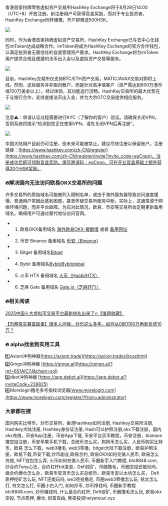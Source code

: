 香港首家持牌零售虚拟资产交易所HashKey Exchange将于8月28日14:00（UTC+8）开放注册。新注册用户可获得盲盒奖励，而对于专业投资者，HashKey Exchange同样慷慨，开户即赠送500HSK。

![](https://ac63e02.webp.li/hashkey001.png)

同时，作为香港首家持牌虚拟资产交易所，HashKey Exchange已与去中心化钱包imToken达成战略合作。imToken将成为HashKey Exchange的官方合作钱包，以满足投资者无需信任的自我管理资产需求。HashKey Exchange将为imToken用户提供合规且便捷的法币出入金以及虚拟资产交易等服务。

![](https://ac63e02.webp.li/hashkey002.png)

目前，HashKey交易所仅支持BTC/ETH资产交易，MATIC/AVAX交易对即将上线。然而，这些服务并非面向散户，而是针对高净值客户（资产需达到800万港币或100万美金以上）。经过体验，其功能运行流畅。HashKey交易所的最大优势在于与银行合作，支持直接法币出入金，并为大宗OTC交易提供相应服务。

![](https://ac63e02.webp.li/hashkey003.png)

注意⚠️：申请认证过程需要进行KYC（了解你的客户）验证。请确保关闭VPN，否则系统将提示“检测到您正在使用VPN，请先关闭VPN后再注册”。

![](https://ac63e02.webp.li/hashkey004.png)

中国大陆用户目前仍可注册，但未来可能被禁止。建议尽快注册以保留账户。注册链接：[https://www.hashkey.com/zh-CN/register](https://www.hashkey.com/zh-CN/register/invite?invite_code=egCnpo)。注册成功后即可领取盲盒奖励。填写邀请码：egCnpo，可在开业盲盒基础上额外获得20个HSK奖励。

### 🔥解决国内无法访问欧易OKX交易所的问题
许多交易所的原始域名可能被列入限制名单，或由于海外服务器导致访问速度缓慢。普通用户常因此感到困惑，甚至怀疑交易所服务中断。实际上，这通常源于网络环境问题，而非平台故障。为应对此情况，欧易、币安等交易所会定期更新备用域名，确保用户可通过替代地址访问官网。

- 1. 欧易OKX备用域名 [海外欧易OKX-要翻墙](https://www.okx.com/zh-hans/join/74873351) 或者 [备用网址](https://www.chouyi.world/zh-hans/join/18639032) 
- 2. 币安 Binance 备用域名 [币安（Binance)](https://accounts.binance.com/zh-CN/register?ref=36457687)
- 3. Bitget 备用域名[Bitget](https://www.bitget.com/zh-CN/referral/register?from=referral&clacCode=VRNEYUTR)
- 4. Bybit 备用域名[Bybit/Bybitglobal](https://www.bybitglobal.com/zh-MY/invite/?ref=VMKORMM)
- 5. 火币 HTX 备用域名 [火币（Huobi/HTX）](https://www.htx.com/invite/zh-cn/1f?invite_code=whf45223)
- 6. 芝麻 Gate 备用域名 [Gate.io（芝麻开门）](https://www.gate.io/zh/signup?ref_type=103&ref=A1ERAQ)

### 🔥相关阅读
[2025中国十大虚拟币交易平台最新排名出来了🔥【值得收藏】](https://btc8848.com/top-10-exchanges/)

[【币圈真实暴富故事】很多人问我，炒币这么多年，如何从0到1100万再到负债10万？](https://heiyetouzi.xyz/biquanstory001/)

### 🔥 alpha找金狗实用工具
1️⃣Axiom冲狗神器[https://axiom.trade](https://axiom.trade/@csshtml)  
2️⃣Gmgn冲狗神器 [https://gmgn.ai](https://gmgn.ai/?ref=6S1AIC7J&chain=sol)  
3️⃣dbot冲狗神器 [https://app.debot.ai](https://app.debot.ai?inviteCode=239825)  
4️⃣Morelogin撸毛多号指纹浏览器[www.morelogin.com](https://www.morelogin.com/register/?from=administrator)  

### 大家都在搜
国内购买比特币，炒币交易所，香港hashkey如何注册, Hashkey交易所注册, Hashkey大陆注册, Hashkey身份证注册, Hash可以护照注册,okx下载注册，国内okx充值，币安App注册，币安App下载, 币安平台买币教程，币安注册，bianace撸空投注册，币安苹果手机下载，总统币怎么买，狗狗币怎么买，人民币购买比特币，欧易 怎么下载，web3撸毛, web3零撸，bitget大陆下载注册，欧易护照注册，欧易下载,币安下载,炒币副业,欧易合约, 欧易OKX如何充值人民币, 欧易怎么充值, NFT钱包怎么弄, 火币如何充值人民币, 币圈新手入门教程, btc8848.com, 炒合约Tony心法，合约杠杆bit浪浪，Defi挖矿，币圈撸毛，币圈空投还能玩吗，做合约爆仓怎么办，欧易币安货币怎么买总统币，欧易币安以太坊怎么买， Defi质押挖矿怎么玩, NFT还能玩吗, we3空投撸毛, 币圈web3零撸怎么玩, 铭文怎么打, 符文怎么打, 币圈小白入门, 如何炒币, 炒币挣钱吗, 币圈新手教程btc8848.com, 炒币赚钱吗, 什么是合约杠杆, Defi挖矿, 币圈撸毛怎么玩, 欧易okx空投, 节点质押, 爆仓, 财富自由, 黑夜投资heiyetouzi.xyz